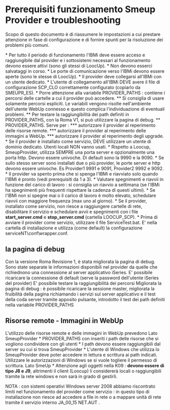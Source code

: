 #  Prerequisiti funzionamento Smeup Provider e troubleshooting
Scopo di questo documento è di riassumere le impostazioni a cui prestare attenzione in fase di configurazione e di fornire spunti per la risoluzione dei problemi più comuni.


 \* Per tutto il periodo di funzionamento l'IBMi deve essere acceso e raggiungibile dal provider e i sottosistemi necessari al funzionamento devono essere attivi (sono gli stessi di LoocUp).
 \* Non devono esserci salvataggi in corso.
 \* Le porte di comunicazione verso l'IBMi devono essere aperte (sono le stesse di LoocUp).
 \* Il provider deve collegarsi all'IBMi con un utente dedicato.
 \* L'utente di collegamento all'IBMi DEVE avere il file di configurazione SCP_CLO correttamente configurato (copiarlo da SMEUPR_ES).
 \* Porre attenzione alla variabile PROVIDER_PATHS :  contiene i percorsi delle cartelle a cui il provider può accedere.
 \*\* Si consiglia di usare solamente percorsi espliciti. Le variabili vengono risolte nell'ambiente dell'utente WebUp connesso e questo complica l'individuazione di eventuali problemi.
 \*\* Per testare la raggiungibilità dei path definiti in PROVIDER_PATHS, con la Roma V1, si può utilizzare la pagina di debug.
 \*\* PROVIDER_PATHS. Serve per : 
 \*\*\* autorizzare il provider al reperimento delle risorse remote.
 \*\*\* autorizzare il provider al reperimento delle immagini a WebUp.
 \*\*\* autorizzare il provider al reperimento degli upgrade.
 \* Se il provider è installato come servizio, DEVE utilizzare un utente di dominio dedicato. Utenti locali NON vanno usati.
 \* Rispetto a Loocup, SmeupProvider, utilizza SEMPRE una porta server e opzionalmente una porta http. Devono essere univoche. Di default sono la 9990 e la 9090.
 \* Se sullo stesso server sono installati due o più provider, le porte server e http devono essere univoche. Es Provider1 9991 e 9091, Provider2 9992 e 9092.
 \* Il provider va spento prima che si spenga l'IBMi e riavviato solo quando l'IBMi è pronto (vedi prerequisiti da 1 a 3).
 \* Valutare spegnimenti e riavvii in funzione del carico di lavoro :  si consiglia un riavvio a settimana (se l'IBMi ha spegnimenti più frequenti rispettare la cadenza di questi ultimi).
 \* Se l'IBMi non si spegne mai o il carico di lavoro è molto elevato, schedulare riavvii con maggiore frequenza (max uno al giorno).
 \* Se il provider, installato come servizio, non riesce a raggiungere cartelle di rete, disabilitare il servizio e schedulare avvii e spegnimenti con i file **start_server.cmd** e **stop_server.cmd** (cartella LOOCUP_SCP).
 \* Prima di avviare il provider come servizio, utilizzare il file ServiceTest.bat. E' nella cartella di installazione e utilizza (come default) la configurazione serviceNT\conf\wrapper.conf.

## la pagina di debug
Con la versione Roma Revisione 1, è stata migliorata la pagina di debug.
Sono state separate le informazioni disponibili nel provider da quelle che richiednono una connessione al server applicativo iSeries.
E' possibile ricaricare la connessione di default (serve la password dell'utente iSeries del provider)
E' possibile testare la raggiungibilità dei percorsi
Migliorata la pagina di debug :  è possibile ricaricare la sessione master, migliorata la fruibilità
della pagina richiamando i servizi sul server applicativo e il test della coda server tramite
apposito pulsante, introdotto il test dei path definiti nella variabile PROVIDER_PATHS

## Risorse remote - Immagini in WebUp
L'utilizzo delle risorse remote e delle immagini in WebUp prevedono
Lato SmeupProvider
 \* PROVIDER_PATHS con inseriti i path delle risorse che si vogliono condividere con gli utenti
 \* I path devono essere raggiungibili dal server su cui si trova SmeupProvider
 \* L'utente di Windows che utilizza lo SmeupProvider deve poter accedere in lettura e scrittura ai path indicati. Utilizzare le autorizzazioni di Windows se si vuole togliere il permesso di scrittura.
Lato SmeUp
 \* Attenzione agli oggetti nella K09 :  **devono essere di tipo J8 e J9**, altrimenti il client (Loocup) li considererà locali o raggiungibili tramite la rete windows e non sarà in grado di gestirli.

NOTA :  con sistemi operativi Windows server 2008 abbiamo riscontrato limiti nel funzionamento del provider come servizio :  in questo tipo di installazione non riesce ad accedere a file in rete o a mappare unità di rete tramite il servizio interno JA_00_15 NET.AUT .

